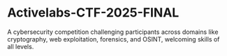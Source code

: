 # Activelabs-CTF-2025-FINAL
A cybersecurity competition challenging participants across domains like cryptography, web exploitation, forensics, and OSINT, welcoming skills of all levels.
